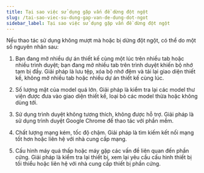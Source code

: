 ```yaml
---
title: Tại sao việc sử dụng gặp vấn đề dừng đột ngột
slug: /tai-sao-viec-su-dung-gap-van-de-dung-dot-ngot
sidebar_label: Tại sao việc sử dụng gặp vấn đề dừng đột ngột
---
```


Nếu thao tác sử dụng không mượt mà hoặc bị dừng đột ngột, có thể do một số nguyên nhân sau:

1. Bạn đang mở nhiều dự án thiết kế cùng một lúc trên nhiều tab hoặc nhiều trình duyệt; bạn đang mở nhiều tab trên trình duyệt khiến bộ nhớ tạm bị đầy. Giải pháp là lưu tệp, xóa bộ nhớ đệm và tải lại giao diện thiết kế, không mở nhiều tab hoặc nhiều dự án thiết kế cùng lúc.

2. Số lượng mặt của model quá lớn. Giải pháp là kiểm tra lại các model thư viện được đưa vào giao diện thiết kế, loại bỏ các model thừa hoặc không dùng tới.

3. Sử dụng trình duyệt không tương thích, không được hỗ trợ. Giải pháp là sử dụng trình duyệt Google Chrome để thao tác với phần mềm.

4. Chất lượng mạng kém, tốc độ chậm. Giải pháp là tìm kiếm kết nối mạng tốt hơn hoặc liên hệ với nhà cung cấp mạng.

5. Cấu hình máy quá thấp hoặc máy gặp các vấn đề liên quan đến phần cứng. Giải pháp là kiểm tra lại thiết bị, xem lại yêu cầu cấu hình thiết bị tối thiểu hoặc liên hệ với nhà cung cấp thiết bị phần cứng.